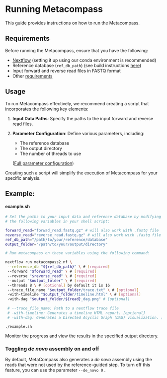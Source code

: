 # Running Metacompass

This guide provides instructions on how to run the Metacompass.

## Requirements

Before running the Metacompass, ensure that you have the following:

- [Nextflow](https://www.nextflow.io/docs/latest/getstarted.html) (setting it up using our conda environment is recommended)
- Reference database (`ref_db_path`) (see build instructions [here](./installation_and_requirements.md#3-setup-reference-database))
- Input forward and reverse read files in FASTQ format
- Other [requirements](./installation_and_requirements.md#requirements-)

## Usage

To run Metacompass effectively, we recommend creating a script that incorporates the following key elements:

1. **Input Data Paths**: Specify the paths to the input forward and reverse read files.

2. **Parameter Configuration**: Define various parameters, including:
   - The reference database
   - The output directory
   - The number of threads to use
   

   ([Full parameter configuration](./parameter_configuration.md))
   

Creating such a script will simplify the execution of Metacompass for your specific analysis.

## Example: 

#### example.sh
   ```bash
   # Set the paths to your input data and reference database by modifying
   # the following variables in your shell script:

   forward_read="forwad_read.fastq.gz" # will also work with .fastq file
   reverse_read="reverse_read.fastq.gz" # will also work with .fastq file
   ref_db_path="/path/to/your/reference/database"
   output_folder="/path/to/your/output/directory"
   
   # Run metacompass on these variables using the following command:
   
   nextflow run metacompass2.nf \
    --reference_db "${ref_db_path}" \ # [required]
    --forward "$forward_read" \ # [required]
    --reverse "$reverse_read" \ # [required]
    --output "$output_folder" \ # [required]
    --threads 8 \ # [optional] by default it is 16
    --trace_file_name "$output_folder/trace.txt" \ # [optional] 
    -with-timeline "$output_folder/timeline.html" \ # [optional]
    -with-dag "$output_folder/${read}_dag.png" # [optional]
    
    # --trace_file_name: Path to a nextflow trace file
    # -with-timeline: Generates a timeline HTML report. [optional]
    # -with-dag: Generates a Directed Acyclic Graph (DAG) visualization. [optional]
  ```

```shell
./example.sh
```

Monitor the progress and view the results in the specified output directory.

### Toggling *de novo* assembly on and off
By default, MetaCompass also generates a *de novo* assembly using the reads that were not used by the reference-guided step. To turn off this feature, you can use the parameter ```--de_novo 0``` . 
